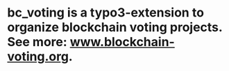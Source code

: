 # bc_voting is a typo3-extension to organize blockchain voting projects. See more: www.blockchain-voting.org.

